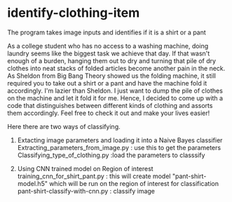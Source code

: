 # identify-clothing-item
The program takes image inputs and identifies if it is a shirt or a pant

As a college student who has no access to a washing machine, doing laundry seems like the biggest task we achieve that day. If that wasn't enough of a burden, hanging them out to dry and turning that pile of dry clothes into neat stacks of folded articles become another pain in the neck. As Sheldon from Big Bang Theory showed us the folding machine, it still required you to take out a shirt or a pant and have the machine fold it accordingly. I'm lazier than Sheldon. I just want to dump the pile of clothes on the machine and let it fold it for me. Hence, I decided to come up with a code that distinguishes between different kinds of clothing and assorts them accordingly. Feel free to check it out and make your lives easier! 

Here there are two ways of classifying.
1) Extacting image parameters and loading it into a Naive Bayes classifier
          Extracting_parameters_from_image.py : use this to get the parameters
          Classifying_type_of_clothing.py :load the parameters to classsify
          
          
2) Using CNN trained model on Region of interest
          training_cnn_for_shirt_pant.py : this will create model "pant-shirt-model.h5" which will be run on the region of interest for                                              classification
          pant-shirt-classify-with-cnn.py : classify image
